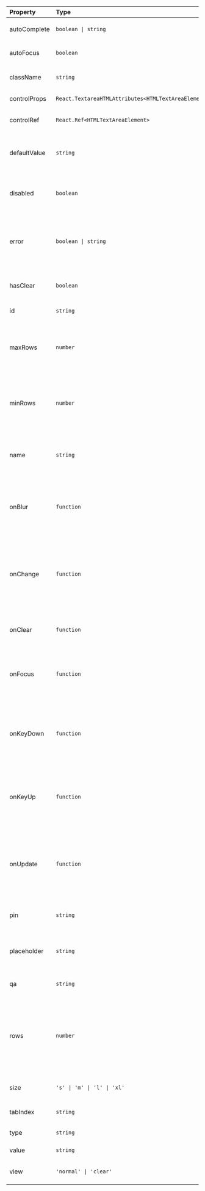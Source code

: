 | Property     | Type                                                | Default         | Description                                                                                                                         |
| :----------- | :-------------------------------------------------- | :-------------- | :---------------------------------------------------------------------------------------------------------------------------------- |
| autoComplete | `boolean \| string`                                 | `-`             | The control's `autocomplete` attribute                                                                                              |
| autoFocus    | `boolean`                                           | `-`             | The control's `autofocus` attribute                                                                                                 |
| className    | `string`                                            | `-`             | The control's wrapper class name                                                                                                    |
| controlProps | `React.TextareaHTMLAttributes<HTMLTextAreaElement>` | `-`             | The control's html attributes                                                                                                       |
| controlRef   | `React.Ref<HTMLTextAreaElement>`                    | `-`             | React ref provided to the control                                                                                                   |
| defaultValue | `string`                                            | `-`             | The control's default value. Use when the component is not controlled                                                               |
| disabled     | `boolean`                                           | `false`         | Indicates that the user cannot interact with the control                                                                            |
| error        | `boolean \| string`                                 | `-`             | Shows error state and optional message if property identified as a string                                                           |
| hasClear     | `boolean`                                           | `false`         | Shows icon for clearing control's value                                                                                             |
| id           | `string`                                            | `-`             | The control's `id` attribute                                                                                                        |
| maxRows      | `number`                                            | `-`             | The number of maximum visible text lines for the control. Ignored if `rows` is specified                                            |
| minRows      | `number`                                            | `-`             | The number of minimum visible text lines for the control. Ignored if `rows` is specified                                            |
| name         | `string`                                            | `-`             | The control's `name` attribute. Will be autogenerated if not specified                                                              |
| onBlur       | `function`                                          | `-`             | Fires when the control lost focus. Provides focus event as an callback's argument                                                   |
| onChange     | `function`                                          | `-`             | Fires when the input’s value is changed by the user. Provides change event as an callback's argument                                |
| onClear      | `function`                                          | `-`             | Fires after the clear button is clicked by the user.                                                                                |
| onFocus      | `function`                                          | `-`             | Fires when the control gets focus. Provides focus event as an callback's argument                                                   |
| onKeyDown    | `function`                                          | `-`             | Fires when a key is pressed. Provides keyboard event as an callback's argument                                                      |
| onKeyUp      | `function`                                          | `-`             | Fires when a key is released. Provides keyboard event as an callback's argument                                                     |
| onUpdate     | `function`                                          | `-`             | Fires when the input’s value is changed by the user. Provides new value as an callback's argument                                   |
| pin          | `string`                                            | `'round-round'` | The control's border view. `'round-round'` by default                                                                               |
| placeholder  | `string`                                            | `-`             | Text that appears in the control when it has no value set                                                                           |
| qa           | `string`                                            | `-`             | Test id attribute (`data-qa`)                                                                                                       |
| rows         | `number`                                            | `-`             | The number of visible text lines for the control. If not specified, the hight will be automatically calculated based on the content |
| size         | `'s' \| 'm' \| 'l' \| 'xl'`                         | `'m'`           | The control's size. `'m'` by default                                                                                                |
| tabIndex     | `string`                                            | `-`             | The control's `tabindex` attribute                                                                                                  |
| type         | `string`                                            | `-`             | The control's type                                                                                                                  |
| value        | `string`                                            | `-`             | The control's value                                                                                                                 |
| view         | `'normal' \| 'clear'`                               | `'normal'`      | The control's view. `'normal'` by default                                                                                           |
